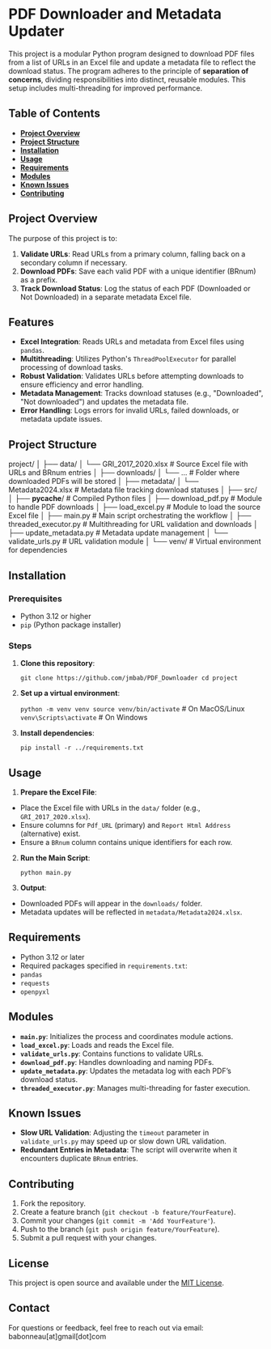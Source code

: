 # PDF Downloader and Metadata Updater

This project is a modular Python program designed to download PDF files from a list of URLs in an Excel file and update a metadata file to reflect the download status. The program adheres to the principle of **separation of concerns**, dividing responsibilities into distinct, reusable modules. This setup includes multi-threading for improved performance.

## Table of Contents
- **[Project Overview](#project-overview)**
- **[Project Structure](#project-structure)**
- **[Installation](#installation)**
- **[Usage](#usage)**
- **[Requirements](#requirements)**
- **[Modules](#modules)**
- **[Known Issues](#known-issues)**
- **[Contributing](#contributing)**

## Project Overview
The purpose of this project is to:
1. **Validate URLs**: Read URLs from a primary column, falling back on a secondary column if necessary.
2. **Download PDFs**: Save each valid PDF with a unique identifier (BRnum) as a prefix.
3. **Track Download Status**: Log the status of each PDF (Downloaded or Not Downloaded) in a separate metadata Excel file.

## Features
- **Excel Integration**: Reads URLs and metadata from Excel files using `pandas`.
- **Multithreading**: Utilizes Python's `ThreadPoolExecutor` for parallel processing of download tasks.
- **Robust Validation**: Validates URLs before attempting downloads to ensure efficiency and error handling.
- **Metadata Management**: Tracks download statuses (e.g., "Downloaded", "Not downloaded") and updates the metadata file.
- **Error Handling**: Logs errors for invalid URLs, failed downloads, or metadata update issues.

## Project Structure

project/
│
├── data/
│   └── GRI_2017_2020.xlsx     # Source Excel file with URLs and BRnum entries
│
├── downloads/
│   └── ...                    # Folder where downloaded PDFs will be stored
│
├── metadata/
│   └── Metadata2024.xlsx      # Metadata file tracking download statuses
│
├── src/
│   ├── __pycache__/           # Compiled Python files
│   ├── download_pdf.py        # Module to handle PDF downloads
│   ├── load_excel.py          # Module to load the source Excel file
│   ├── main.py                # Main script orchestrating the workflow
│   ├── threaded_executor.py   # Multithreading for URL validation and downloads
│   ├── update_metadata.py     # Metadata update management
│   └── validate_urls.py       # URL validation module
│
└── venv/                      # Virtual environment for dependencies

## Installation


### Prerequisites
- Python 3.12 or higher
- `pip` (Python package installer)

### Steps
1. **Clone this repository**:

	```git clone https://github.com/jmbab/PDF_Downloader cd project```


2. **Set up a virtual environment**:

	```python -m venv venv source venv/bin/activate``` # On MacOS/Linux
	```venv\Scripts\activate``` # On Windows


3. **Install dependencies**:

	```pip install -r ../requirements.txt```


## Usage

1. **Prepare the Excel File**:
- Place the Excel file with URLs in the `data/` folder (e.g., `GRI_2017_2020.xlsx`).
- Ensure columns for `Pdf_URL` (primary) and `Report Html Address` (alternative) exist.
- Ensure a `BRnum` column contains unique identifiers for each row.

2. **Run the Main Script**:

	```python main.py```


3. **Output**:
- Downloaded PDFs will appear in the `downloads/` folder.
- Metadata updates will be reflected in `metadata/Metadata2024.xlsx`.

## Requirements
- Python 3.12 or later
- Required packages specified in `requirements.txt`:
- `pandas`
- `requests`
- `openpyxl`

## Modules

- **`main.py`**: Initializes the process and coordinates module actions.
- **`load_excel.py`**: Loads and reads the Excel file.
- **`validate_urls.py`**: Contains functions to validate URLs.
- **`download_pdf.py`**: Handles downloading and naming PDFs.
- **`update_metadata.py`**: Updates the metadata log with each PDF’s download status.
- **`threaded_executor.py`**: Manages multi-threading for faster execution.

## Known Issues

- **Slow URL Validation**: Adjusting the `timeout` parameter in `validate_urls.py` may speed up or slow down URL validation.
- **Redundant Entries in Metadata**: The script will overwrite when it encounters duplicate `BRnum` entries.

## Contributing
1. Fork the repository.
2. Create a feature branch (`git checkout -b feature/YourFeature`).
3. Commit your changes (`git commit -m 'Add YourFeature'`).
4. Push to the branch (`git push origin feature/YourFeature`).
5. Submit a pull request with your changes.

## License
This project is open source and available under the [MIT License](LICENSE).

## Contact
For questions or feedback, feel free to reach out via email: babonneau[at]gmail[dot]com

